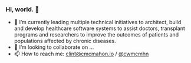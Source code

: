### Hi, world. 👋

- 🔭 I’m currently leading multiple technical initiatives to architect, build and develop healthcare software systems to assist doctors, transplant programs and   researchers to improve the outcomes of patients and populations affected by chronic diseases.
- 👯 I’m looking to collaborate on ...
- 📫 How to reach me: [clint@cmcmahon.io](mailto:clint@cmcmahon.io) / [@cwmcmhn](https://twitter.com/cwmcmhn)

